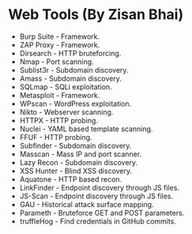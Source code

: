 # Web Tools (By Zisan Bhai)
- Burp Suite - Framework.
- ZAP Proxy - Framework.
- Dirsearch - HTTP bruteforcing.
- Nmap - Port scanning.
- Sublist3r - Subdomain discovery.
- Amass - Subdomain discovery.
- SQLmap - SQLi exploitation.
- Metasploit - Framework.
- WPscan - WordPress exploitation.
- Nikto - Webserver scanning.
- HTTPX - HTTP probing.
- Nuclei - YAML based template scanning.
- FFUF - HTTP probing.
- Subfinder - Subdomain discovery.
- Masscan - Mass IP and port scanner.
- Lazy Recon - Subdomain discovery.
- XSS Hunter - Blind XSS discovery.
- Aquatone - HTTP based recon.
- LinkFinder - Endpoint discovery through JS files.
- JS-Scan - Endpoint discovery through JS files.
- GAU - Historical attack surface mapping.
- Parameth - Bruteforce GET and POST parameters.
- truffleHog - Find credentials in GitHub commits.
